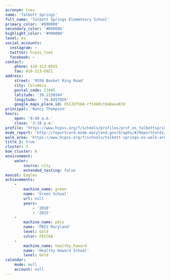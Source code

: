 ```yaml
---
acronym: tses
name: 'Talbott Springs'
full_name: 'Talbott Springs Elementary School'
primary_color: '#990000'
secondary_color: '#D6D6D6'
highlight_color: '#990000'
level: es
social_accounts:
  instagram: ~
  twitter: hcpss_tses
  facebook: ~
contact:
    phone: 410-313-6915
    fax: 410-313-6921
address:
    street: '9550 Basket Ring Road'
    city: Columbia
    postal_code: 21045
    latitude: '39.2130344'
    longitude: '-76.8457956'
    google_maps_place_id: ChIJQThbA-rft4kRct6m8axaKt0
principal: 'Nancy Thompson'
hours:
    open: '8:40 a.m.'
    close: '3:10 p.m.'
profile: 'https://www.hcpss.org/f/schools/profiles/prof_es_talbottsprings.pdf'
msde_report: 'http://reportcard.msde.maryland.gov/Graphs/#/ReportCards/ReportCardSchool/1//1/13/0609/'
walk_area: 'https://www.hcpss.org/f/schools/talbott-springs-es-walk-area.pdf'
title_1: true
cluster: 3
boe_cluster: A
environment:
    water:
        source: city
        extended_testing: false
mascot: Eagles
achievements:
    -
        machine_name: green
        name: 'Green School'
        url: null
        years:
            - '2010'
            - '2015'
    -
        machine_name: pbis
        name: 'PBIS Maryland'
        level: Gold
        color: FECC6A
    -
        machine_name: healthy_howard
        name: 'Healthy Howard School'
        level: Gold
calendar:
    mode: null
    account: null
---
```

